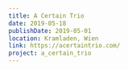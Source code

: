 ```yaml
---
title: A Certain Trio
date: 2019-05-18
publishDate: 2019-05-01
location: Kramladen, Wien
link: https://acertaintrio.com/
project: a_certain_trio
---
```



